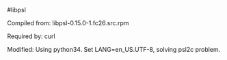 #libpsl

Compiled from: libpsl-0.15.0-1.fc26.src.rpm

Required by: curl

Modified: Using python34.  Set LANG=en_US.UTF-8, solving psl2c problem.
